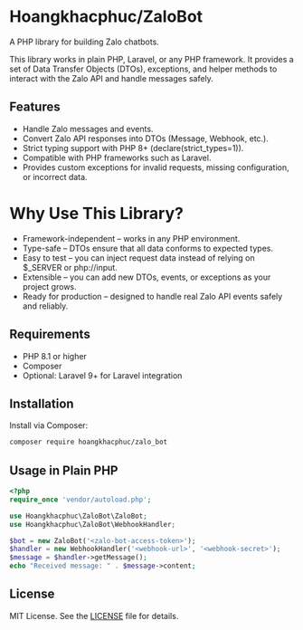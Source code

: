 # Hoangkhacphuc/ZaloBot

A PHP library for building Zalo chatbots.

This library works in plain PHP, Laravel, or any PHP framework. It provides a set of Data Transfer Objects (DTOs),
exceptions, and helper methods to interact with the Zalo API and handle messages safely.

## Features

- Handle Zalo messages and events.
- Convert Zalo API responses into DTOs (Message, Webhook, etc.).
- Strict typing support with PHP 8+ (declare(strict_types=1)).
- Compatible with PHP frameworks such as Laravel.
- Provides custom exceptions for invalid requests, missing configuration, or incorrect data.

# Why Use This Library?
- Framework-independent – works in any PHP environment.
- Type-safe – DTOs ensure that all data conforms to expected types.
- Easy to test – you can inject request data instead of relying on $_SERVER or php://input.
- Extensible – you can add new DTOs, events, or exceptions as your project grows.
- Ready for production – designed to handle real Zalo API events safely and reliably.

## Requirements

- PHP 8.1 or higher
- Composer
- Optional: Laravel 9+ for Laravel integration

## Installation

Install via Composer:

```bash
composer require hoangkhacphuc/zalo_bot
```

## Usage in Plain PHP

```php
<?php
require_once 'vendor/autoload.php';

use Hoangkhacphuc\ZaloBot\ZaloBot;
use Hoangkhacphuc\ZaloBot\WebhookHandler;

$bot = new ZaloBot('<zalo-bot-access-token>');
$handler = new WebhookHandler('<webhook-url>', '<webhook-secret>');
$message = $handler->getMessage();
echo "Received message: " . $message->content;
```

## License
MIT License. See the [LICENSE](LICENSE) file for details.